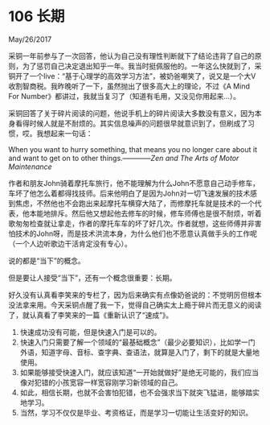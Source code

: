 # 106 长期
May/26/2017

采铜一年前参与了一次回答，他认为自己没有理性判断就下了结论违背了自己的原则，为了惩罚自己决定退出知乎一年。我当时挺佩服他的。一年这么快就到了，采铜开了一个live：“基于心理学的高效学习方法”，被奶爸嘲笑了，说又是一个大V收割智商税。我昨晚听了一下，虽然抛出了很多高大上的理论，不过《A Mind For Number》都讲过，我就当复习了（知道有毛用，又没见你用起来...）。

采铜回答了关于碎片阅读的问题，他说手机上的碎片阅读大多数没有意义，因为本身看得时候人就是不耐烦的。其实信息噪声的问题很早就意识到了，但刷成了习惯，哎。我想起来一句话：

When you want to hurry something, that means you no longer care about it and want to get on to other things.————_Zen and The Arts of Motor Maintenance_ 

作者和朋友John骑着摩托车旅行，他不能理解为什么John不愿意自己动手修车，车坏了他怎么着都得找技师。后来他明白了是因为John对一切飞速发展的技术感到焦虑，不然他也不会跑出来起摩托车横穿大陆了，而修摩托车就是技术的一个代表，他本能地排斥。然后他又想起他去修车的时候，修车师傅也是很不耐烦，听着歌匆匆检查就让拿走，作者的摩托车车的坏了好几次。作者就想，这些师傅并非害怕技术的John呀，而是技术洪流本身，为什么他们也不愿意认真做手头的工作呢（一个人边听歌边干活肯定没有专心）。

说的都是“当下”的概念。

但是要让人接受“当下”，还有一个概念很重要：长期。

好久没有认真看李笑来的专栏了，因为后来确实有点像奶爸说的：不觉明厉但根本没法拿来用。今天采铜点醒了我一下，觉得自己确实太上瘾于碎片而无意义的阅读了，就认真看了李笑来的一篇《重新认识了“速成”》。

1. 快速成功没有可能，但是快速入门是可以的。
2. 快速入门只需要了解一个领域的“最基础概念”（最少必要知识），比如学一门外语，知道字母、音标、查字典、查语法，就算是入门了，剩下的就是大量地使用。
3. 如果能够接受快速入门，就应该知道“一开始就做好”是绝无可能的，我们应当像对犯错的小孩宽容一样宽容刚学习新领域的自己。
4. 如此，相信长期，也就不会害怕犯错，也不会强求当下就突飞猛进，能够踏实地学习。
5. 当然，学习不仅仅是毕业、考资格证，而是学习一切能让生活变好的知识。

